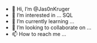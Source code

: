 - 👋 Hi, I’m @Jas0nKruger
- 👀 I’m interested in ... SQL
- 🌱 I’m currently learning ...
- 💞️ I’m looking to collaborate on ...
- 📫 How to reach me ...

<!---
Jas0nKruger/Jas0nKruger is a ✨ special ✨ repository because its `README.md` (this file) appears on your GitHub profile.
You can click the Preview link to take a look at your changes.
--->
